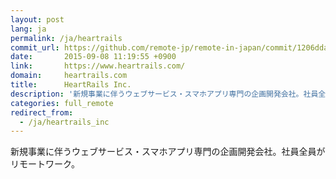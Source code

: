 ```yaml
---
layout: post
lang: ja
permalink: /ja/heartrails
commit_url: https://github.com/remote-jp/remote-in-japan/commit/1206dda42e957637d50f9781dddbbf168e541308
date:       2015-09-08 11:19:55 +0900
link:       https://www.heartrails.com/
domain:     heartrails.com
title:      HeartRails Inc.
description: '新規事業に伴うウェブサービス・スマホアプリ専門の企画開発会社。社員全員がリモートワーク。'
categories: full_remote
redirect_from:
  - /ja/heartrails_inc
---
```


<p>新規事業に伴うウェブサービス・スマホアプリ専門の企画開発会社。社員全員がリモートワーク。</p>
